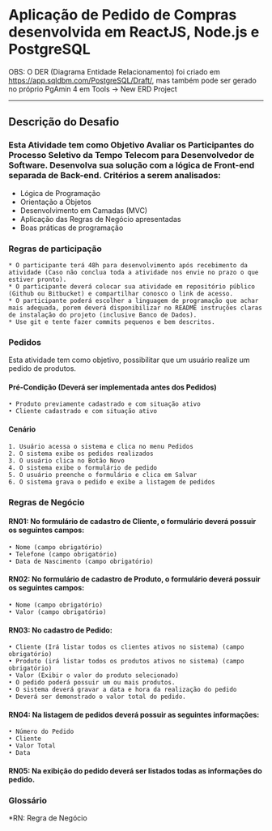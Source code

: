 # Aplicação de Pedido de Compras desenvolvida em ReactJS, Node.js e PostgreSQL

OBS: O DER (Diagrama Entidade Relacionamento) foi criado em https://app.sqldbm.com/PostgreSQL/Draft/, mas também pode ser gerado no próprio PgAmin 4 em Tools -> New ERD Project

---------------------
## Descrição do Desafio
### Esta Atividade tem como Objetivo Avaliar os Participantes do Processo Seletivo da Tempo Telecom para Desenvolvedor de Software. Desenvolva sua solução com a lógica de Front-end separada de Back-end. Critérios a serem analisados:


* Lógica de Programação
* Orientação a Objetos
* Desenvolvimento em Camadas (MVC)
* Aplicação das Regras de Negócio apresentadas
* Boas práticas de programação

### Regras de participação

    * O participante terá 48h para desenvolvimento após recebimento da atividade (Caso não conclua toda a atividade nos envie no prazo o que estiver pronto).
    * O participante deverá colocar sua atividade em repositório público (Github ou Bitbucket) e compartilhar conosco o link de acesso.
    * O participante poderá escolher a linguagem de programação que achar mais adequada, porem deverá disponibilizar no README instruções claras de instalação do projeto (inclusive Banco de Dados).
    * Use git e tente fazer commits pequenos e bem descritos.

### Pedidos
Esta atividade tem como objetivo, possibilitar que um usuário realize um pedido de produtos.

#### Pré-Condição (Deverá ser implementada antes dos Pedidos)
    • Produto previamente cadastrado e com situação ativo
    • Cliente cadastrado e com situação ativo

#### Cenário
    1. Usuário acessa o sistema e clica no menu Pedidos
    2. O sistema exibe os pedidos realizados
    3. O usuário clica no Botão Novo
    4. O sistema exibe o formulário de pedido
    5. O usuário preenche o formulário e clica em Salvar
    6. O sistema grava o pedido e exibe a listagem de pedidos 


### Regras de Negócio
#### RN01:  No formulário de cadastro de Cliente, o formulário deverá possuir os seguintes campos:
    • Nome (campo obrigatório)
    • Telefone (campo obrigatório)
    • Data de Nascimento (campo obrigatório)

#### RN02: No formulário de cadastro de Produto, o formulário deverá possuir os seguintes campos:
    • Nome (campo obrigatório)
    • Valor (campo obrigatório)

#### RN03: No cadastro de Pedido:
    • Cliente (Irá listar todos os clientes ativos no sistema) (campo obrigatório)
    • Produto (irá listar todos os produtos ativos no sistema) (campo obrigatório)
    • Valor (Exibir o valor do produto selecionado)
    • O pedido poderá possuir um ou mais produtos.
    • O sistema deverá gravar a data e hora da realização do pedido
    • Deverá ser demonstrado o valor total do pedido.

#### RN04: Na listagem de pedidos deverá possuir as seguintes informações:
    • Número do Pedido
    • Cliente
    • Valor Total
    • Data

#### RN05: Na exibição do pedido deverá ser listados todas as informações do pedido.


### Glossário
*RN: Regra de Negócio